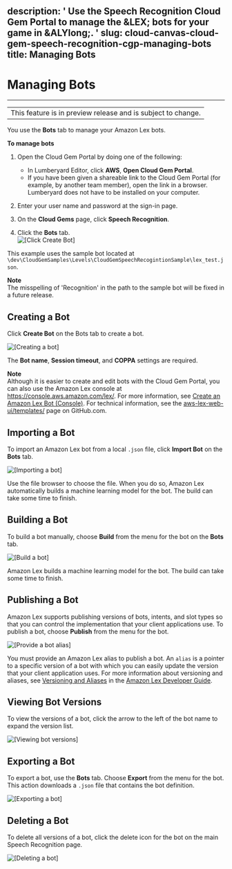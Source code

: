 description: ' Use the Speech Recognition Cloud Gem Portal to manage the &LEX; bots
  for your game in &ALYlong;. '
slug: cloud-canvas-cloud-gem-speech-recognition-cgp-managing-bots
title: Managing Bots
---
# Managing Bots<a name="cloud-canvas-cloud-gem-speech-recognition-cgp-managing-bots"></a>


****  

|  | 
| --- |
| This feature is in preview release and is subject to change\. | 

You use the **Bots** tab to manage your Amazon Lex bots\.

**To manage bots**

1. Open the Cloud Gem Portal by doing one of the following:
   + In Lumberyard Editor, click **AWS**, **Open Cloud Gem Portal**\.
   + If you have been given a shareable link to the Cloud Gem Portal \(for example, by another team member\), open the link in a browser\. Lumberyard does not have to be installed on your computer\.

1. Enter your user name and password at the sign\-in page\.

1. On the **Cloud Gems** page, click **Speech Recognition**\.

1. Click the **Bots** tab\.  
![\[Click Create Bot\]](/images/cloud_canvas/cloud-canvas-cloud-gem-speech-recognition-cgp-bots-tab.png)

This example uses the sample bot located at `\dev\CloudGemSamples\Levels\CloudGemSpeechRecogintionSample\lex_test.json`\.

**Note**  
 The misspelling of 'Recognition' in the path to the sample bot will be fixed in a future release\. 

## Creating a Bot<a name="cloud-canvas-cloud-gem-speech-recognition-cgp-creating-a-bot"></a>

Click **Create Bot** on the Bots tab to create a bot\.

![\[Creating a bot\]](/images/cloud_canvas/cloud-canvas-cloud-gem-speech-recognition-cgp-2a.png)

The **Bot name**, **Session timeout**, and **COPPA** settings are required\. 

**Note**  
Although it is easier to create and edit bots with the Cloud Gem Portal, you can also use the Amazon Lex console at [https://console\.aws\.amazon\.com/lex/](https://console.aws.amazon.com/lex/)\. For more information, see [Create an Amazon Lex Bot \(Console\)](https://docs.aws.amazon.com/lex/latest/dg/gs-bp-create-bot.html)\. For technical information, see the [aws\-lex\-web\-ui/templates/](https://github.com/awslabs/aws-lex-web-ui/tree/master/templates) page on GitHub\.com\.

## Importing a Bot<a name="cloud-canvas-cloud-gem-speech-recognition-cgp-importing-a-bot"></a>

To import an Amazon Lex bot from a local `.json` file, click **Import Bot** on the **Bots** tab\.

![\[Importing a bot\]](/images/cloud_canvas/cloud-canvas-cloud-gem-speech-recognition-cgp-bots-tab-import-bot.png)

Use the file browser to choose the file\. When you do so, Amazon Lex automatically builds a machine learning model for the bot\. The build can take some time to finish\.

## Building a Bot<a name="cloud-canvas-cloud-gem-speech-recognition-cgp-building-a-bot"></a>

To build a bot manually, choose **Build** from the menu for the bot on the **Bots** tab\.

![\[Build a bot\]](/images/cloud_canvas/cloud-canvas-cloud-gem-speech-recognition-cgp-build-bot.png)

Amazon Lex builds a machine learning model for the bot\. The build can take some time to finish\.

## Publishing a Bot<a name="cloud-canvas-cloud-gem-speech-recognition-cgp-publishing-a-bot"></a>

Amazon Lex supports publishing versions of bots, intents, and slot types so that you can control the implementation that your client applications use\. To publish a bot, choose **Publish** from the menu for the bot\.

![\[Provide a bot alias\]](/images/cloud_canvas/cloud-canvas-cloud-gem-speech-recognition-cgp-4.png)

You must provide an Amazon Lex alias to publish a bot\. An `alias` is a pointer to a specific version of a bot with which you can easily update the version that your client application uses\. For more information about versioning and aliases, see [Versioning and Aliases](https://docs.aws.amazon.com/lex/latest/dg/versioning-aliases.html) in the [Amazon Lex Developer Guide](https://docs.aws.amazon.com/lex/latest/dg/)\.

## Viewing Bot Versions<a name="cloud-canvas-cloud-gem-speech-recognition-cgp-viewing-bot-versions"></a>

To view the versions of a bot, click the arrow to the left of the bot name to expand the version list\.

![\[Viewing bot versions\]](/images/cloud_canvas/cloud-canvas-cloud-gem-speech-recognition-cgp-viewing-bot-versions.png)

## Exporting a Bot<a name="cloud-canvas-cloud-gem-speech-recognition-cgp-exporting-a-bot"></a>

To export a bot, use the **Bots** tab\. Choose **Export** from the menu for the bot\. This action downloads a `.json` file that contains the bot definition\.

![\[Exporting a bot\]](/images/cloud_canvas/cloud-canvas-cloud-gem-speech-recognition-cgp-export-bot.png)

## Deleting a Bot<a name="cloud-canvas-cloud-gem-speech-recognition-cgp-removing-a-bot"></a>

To delete all versions of a bot, click the delete icon for the bot on the main Speech Recognition page\.

![\[Deleting a bot\]](/images/cloud_canvas/cloud-canvas-cloud-gem-speech-recognition-cgp-removing-a-bot.png)